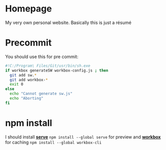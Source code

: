 # Homepage
My very own personal website. Basically this is just a résumé
# Precommit 
You should use this for pre commit:
``` bash
#!C:/Program\ Files/Git/usr/bin/sh.exe
if workbox generateSW workbox-config.js ; then
  git add sw.*
  git add workbox-*
  exit 0
else
  echo "Cannot generate sw.js"
  echo "Aborting"
fi
```
# npm install
I should install [**serve**](https://github.com/zeit/serve) `npm install --global serve` for preview and [**workbox**](https://github.com/GoogleChrome/workbox) for caching `npm install --global workbox-cli`

